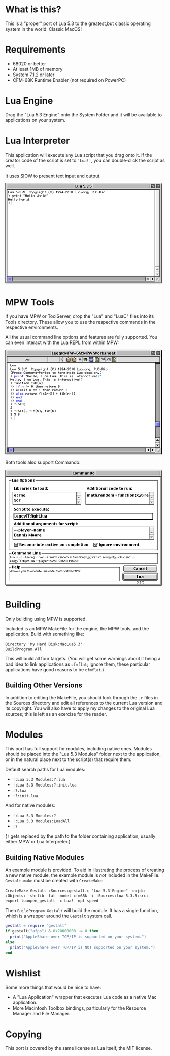 What is this?
=============

This is a "proper" port of Lua 5.3 to the greatest,but classic operating system in the world: Classic MacOS!

Requirements
============

- 68020 or better
- At least 1MB of memory
- System 7.1.2 or later
- CFM-68K Runtime Enabler (not required on PowerPC)

Lua Engine
==========

Drag the "Lua 5.3 Engine" onto the System Folder and it will be available to applications on your system.

Lua Interpreter
===============

This application will execute any Lua script that you drag onto it. If the creator code of the script is set to `'Lua!'`, you can double-click the script as well.

It uses SIOW to present text input and output.

![A screenshot of the Lua REPL, as seen within the Lua Interpreter application.](ReadmeImages/app.png)

MPW Tools
=========

If you have MPW or ToolServer, drop the "Lua" and "LuaC" files into its Tools directory. These allow you to use the respective commands in the respective environments.

All the usual command line options and features are fully supported. You can even interact with the Lua REPL from within MPW:

![A screenshot of an interactive Lua session within an MPW Worksheet.](ReadmeImages/interactive.png)

Both tools also support Commando:

![A screenshot of a complex Lua command line built with Commando.](ReadmeImages/commando.png)

Building
========

Only building using MPW is supported.

Included is an MPW MakeFile for the engine, the MPW tools, and the application. Build with something like:

```mpw
Directory 'My Hard Disk:MacLua5.3'
BuildProgram All
```

This will build all four targets. (You will get some warnings about it being a bad idea to link applications as `cfmflat`; ignore them, these particular applications have good reasons to be `cfmflat`.)

Building Other Versions
-----------------------

In addition to editing the MakeFile, you should look through the `.r` files in the Sources directory and edit all references to the current Lua version and its copyright. You will also have to apply my changes to the original Lua sources; this is left as an exercise for the reader.

Modules
=======

This port has full support for modules, including native ones. Modules should be placed into the "Lua 5.3 Modules" folder next to the application, or in the natural place next to the script(s) that require them.

Default search paths for Lua modules:

- `!:Lua 5.3 Modules:?.lua`
- `!:Lua 5.3 Modules:?:init.lua`
- `:?.lua`
- `:?:init.lua`

And for native modules:

- `!:Lua 5.3 Modules:?`
- `!:Lua 5.3 Modules:LoadAll`
- `:?`

(`!` gets replaced by the path to the folder containing application, usually either MPW or Lua Interpreter.)

Building Native Modules
-----------------------

An example module is provided. To aid in illustrating the process of creating a new native module, the example module is *not* included in the MakeFile. `Gestalt.make` must be created with `CreateMake`:

```mpw
CreateMake Gestalt :Sources:gestalt.c "Lua 5.3 Engine" -objdir :Objects: -shrlib -fat -model cfm68k -i :Sources:lua-5.3.5:src: -export luaopen_gestalt -c Lua! -opt speed
```

Then `BuildProgram Gestalt` will build the module. It has a single function, which is a wrapper around the `Gestalt` system call.

```lua
gestalt = require "gestalt"
if gestalt("afps") & 0x20000000 ~= 0 then
  print("AppleShare over TCP/IP is supported on your system.")
else
  print("AppleShare over TCP/IP is NOT supported on your system.")
end
```

Wishlist
========

Some more things that would be nice to have:

- A "Lua Application" wrapper that executes Lua code as a native Mac application.
- More Macintosh Toolbox bindings, particularly for the Resource Manager and File Manager.

Copying
=======

This port is covered by the same license as Lua itself, the MIT license.

